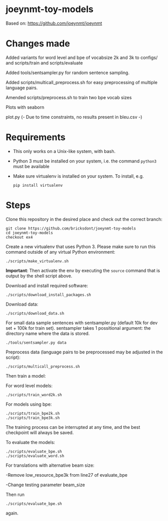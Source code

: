 # joeynmt-toy-models


Based on: https://github.com/joeynmt/joeynmt

# Changes made

Added variants for word level and bpe of vocabsize 2k and 3k to configs/ and scripts/train and scripts/evaluate

Added tools/sentsampler.py for random sentence sampling.

Added scripts/multicall_preprocess.sh for easy preprocessing of multiple language pairs.

Amended scripts/preprocess.sh to train two bpe vocab sizes

Plots with seaborn

plot.py (- Due to time constraints, no results present in bleu.csv -)

# Requirements

- This only works on a Unix-like system, with bash.
- Python 3 must be installed on your system, i.e. the command `python3` must be available
- Make sure virtualenv is installed on your system. To install, e.g.

    `pip install virtualenv`

# Steps

Clone this repository in the desired place and check out the correct branch:

    git clone https://github.com/bricksdont/joeynmt-toy-models
    cd joeynmt-toy-models
    checkout ex4

Create a new virtualenv that uses Python 3. Please make sure to run this command outside of any virtual Python environment:

    ./scripts/make_virtualenv.sh

**Important**: Then activate the env by executing the `source` command that is output by the shell script above.

Download and install required software:

    ./scripts/download_install_packages.sh

Download data:

    ./scripts/download_data.sh
    
For small data sample sentences with sentsampler.py (default 10k for dev set + 100k for train set). sentsampler takes 1 possitional argument: the directory name where the data is stored.

    ./tools/sentsampler.py data

Preprocess data (language pairs to be preprocessed may be adjusted in the script):

    ./scripts/multicall_preprocess.sh

Then train a model:

For word level models:

    ./scripts/train_word2k.sh

For models using bpe:

    ./scripts/train_bpe2k.sh
    ./scripts/train_bpe3k.sh
    
The training process can be interrupted at any time, and the best checkpoint will always be saved.
    
To evaluate the models:

    ./scripts/evaluate_bpe.sh
    ./scripts/evaluate_word.sh
    
For translations with alternative beam size:

-Remove low_resource_bpe3k from line27 of evaluate_bpe

-Change testing parameter beam_size

Then run 

    ./scripts/evaluate_bpe.sh

again.



